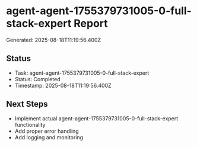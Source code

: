 # agent-agent-1755379731005-0-full-stack-expert Report

Generated: 2025-08-18T11:19:56.400Z

## Status
- Task: agent-agent-1755379731005-0-full-stack-expert
- Status: Completed
- Timestamp: 2025-08-18T11:19:56.400Z

## Next Steps
- Implement actual agent-agent-1755379731005-0-full-stack-expert functionality
- Add proper error handling
- Add logging and monitoring
